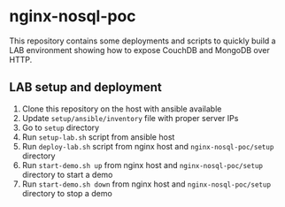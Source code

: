 # nginx-nosql-poc
This repository contains some deployments and scripts to quickly build a LAB environment showing how to expose CouchDB and MongoDB over HTTP.
## LAB setup and deployment
1. Clone this repository on the host with ansible available
2. Update `setup/ansible/inventory` file with proper server IPs
3. Go to `setup` directory
4. Run `setup-lab.sh` script from ansible host
5. Run `deploy-lab.sh` script from nginx host and `nginx-nosql-poc/setup` directory
6. Run `start-demo.sh up` from nginx host and `nginx-nosql-poc/setup` directory to start a demo
7. Run `start-demo.sh down` from nginx host and `nginx-nosql-poc/setup` directory to stop a demo
